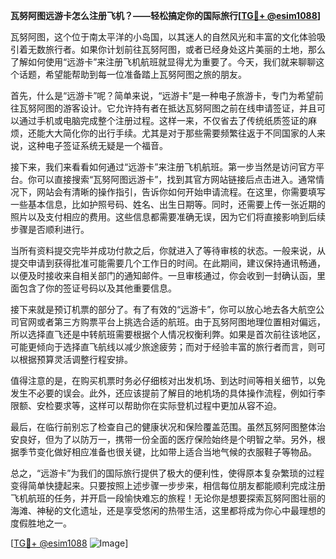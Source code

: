 **瓦努阿图远游卡怎么注册飞机？——轻松搞定你的国际旅行[[TG💪+ @esim1088](https://t.me/s/esim1088)]**

瓦努阿图，这个位于南太平洋的小岛国，以其迷人的自然风光和丰富的文化体验吸引着无数旅行者。如果你计划前往瓦努阿图，或者已经身处这片美丽的土地，那么了解如何使用“远游卡”来注册飞机航班就显得尤为重要了。今天，我们就来聊聊这个话题，希望能帮助到每一位准备踏上瓦努阿图之旅的朋友。

首先，什么是“远游卡”呢？简单来说，“远游卡”是一种电子旅游卡，专门为希望前往瓦努阿图的游客设计。它允许持有者在抵达瓦努阿图之前在线申请签证，并且可以通过手机或电脑完成整个注册过程。这样一来，不仅省去了传统纸质签证的麻烦，还能大大简化你的出行手续。尤其是对于那些需要频繁往返于不同国家的人来说，这种电子签证系统无疑是一个福音。

接下来，我们来看看如何通过“远游卡”来注册飞机航班。第一步当然是访问官方平台。你可以直接搜索“瓦努阿图远游卡”，找到其官方网站链接后点击进入。通常情况下，网站会有清晰的操作指引，告诉你如何开始申请流程。在这里，你需要填写一些基本信息，比如护照号码、姓名、出生日期等。同时，还需要上传一张近期的照片以及支付相应的费用。这些信息都需要准确无误，因为它们将直接影响到后续步骤是否顺利进行。

当所有资料提交完毕并成功付款之后，你就进入了等待审核的状态。一般来说，从提交申请到获得批准可能需要几个工作日的时间。在此期间，建议保持通讯畅通，以便及时接收来自相关部门的通知邮件。一旦审核通过，你会收到一封确认函，里面包含了你的签证号码以及其他重要信息。

接下来就是预订机票的部分了。有了有效的“远游卡”，你可以放心地去各大航空公司官网或者第三方购票平台上挑选合适的航班。由于瓦努阿图地理位置相对偏远，所以选择直飞还是中转航班需要根据个人情况权衡利弊。如果是首次前往该地区，可能更倾向于选择直飞航线以减少旅途疲劳；而对于经验丰富的旅行者而言，则可以根据预算灵活调整行程安排。

值得注意的是，在购买机票时务必仔细核对出发机场、到达时间等相关细节，以免发生不必要的误会。此外，还应该提前了解目的地机场的具体操作流程，例如行李限额、安检要求等，这样可以帮助你在实际登机过程中更加从容不迫。

最后，在临行前别忘了检查自己的健康状况和保险覆盖范围。虽然瓦努阿图整体治安良好，但为了以防万一，携带一份全面的医疗保险始终是个明智之举。另外，根据季节变化做好相应准备也很关键，比如带上适合当地气候的衣服鞋子等物品。

总之，“远游卡”为我们的国际旅行提供了极大的便利性，使得原本复杂繁琐的过程变得简单快捷起来。只要按照上述步骤一步步来，相信每位朋友都能顺利完成注册飞机航班的任务，并开启一段愉快难忘的旅程！无论你是想要探索瓦努阿图壮丽的海滩、神秘的文化遗址，还是享受悠闲的热带生活，这里都将成为你心中最理想的度假胜地之一。

[[TG💪+ @esim1088](https://t.me/s/esim1088) ![Image](https://i.postimg.cc/4NQfJmqS/Snipaste-2025-05-13-00-14-12.png)]